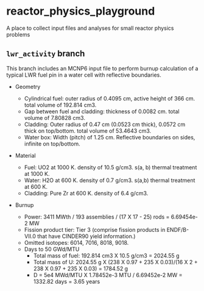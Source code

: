 reactor_physics_playground
==========================
A place to collect input files and analyses for small reactor physics problems

`lwr_activity` branch
---------------------
This branch includes an MCNP6 input file to perform burnup calculation
of a typical LWR fuel pin in a water cell with reflective boundaries.

- Geometry
  - Cylindrical fuel: outer radius of 0.4095 cm, active height of 366 cm. total volume of 192.814 cm3.
  - Gap between fuel and cladding: thickness of 0.0082 cm. total volume of 7.80828 cm3.
  - Cladding: Outer radius of 0.47 cm (0.0523 cm thick), 0.0572 cm thick on top/bottom. total volume of 53.4643 cm3.
  - Water box: Width (pitch) of 1.25 cm. Reflective boundaries on sides, infinite on top/bottom.

- Material
  - Fuel: UO2 at 1000 K. density of 10.5 g/cm3. s(a, b) thermal treatment at 1000 K.
  - Water: H2O at 600 K. density of 0.7 g/cm3. s(a,b) thermal treatment at 600 K.
  - Cladding: Pure Zr at 600 K. density of 6.4 g/cm3.

- Burnup
  - Power: 3411 MWth / 193 assemblies / (17 X 17 - 25) rods = 6.69454e-2 MW
  - Fission product tier: Tier 3 (comprise fission products in ENDF/B-VII.0 that have CINDER90 yield information.)
  - Omitted isotopes: 6014, 7016, 8018, 9018.
  - Days to 50 GWd/MTU
    - Total mass of fuel: 192.814 cm3 X 10.5 g/cm3 = 2024.55 g
    - Total mass of U: 2024.55 g X (238 X 0.97 + 235 X 0.03)/(16 X 2 + 238 X 0.97 + 235 X 0.03) = 1784.52 g
    - D = 5e4 MWd/MTU X 1.78452e-3 MTU / 6.69452e-2 MW = 1332.82 days = 3.65 years